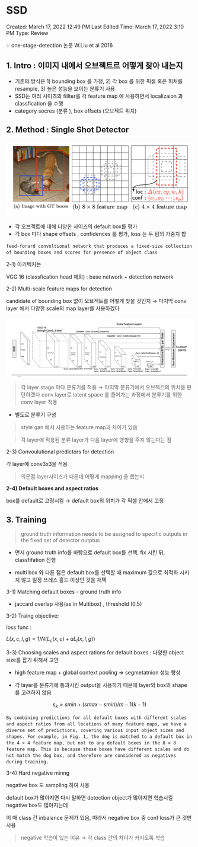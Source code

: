 # SSD

Created: March 17, 2022 12:49 PM
Last Edited Time: March 17, 2022 3:10 PM
Type: Review

<aside>
💡 one-stage-detection 논문 W.Liu et al 2016

</aside>

## 1. **Intro : 이미지 내에서 오브젝트르 어떻게 찾아 내는지**
- 기존의 방식은 1) bounding box 를 가정, 2) 각 box 를 위한 픽셀 혹은 피처를 resample, 3) 높은 성능을 보이는 분류기 사용
- SSD는 여러 사이즈의 fillter를 각 feature map 에 사용하면서 localizaion 과 classfication 을 수행
- category socres (분류 ), box offsets (오브젝트 위치)

## 2.  **Method : Single Shot Detector**

![method](../rep_img/0.ssd_method.png)

- 각 오브젝트에 대해 다양한 사이즈의 default box를 평가
- 각 box 마다 shape offsets , confidences 를 평가, loss 는 두 텀의 가중치 합

`feed-forard convoltional network that produces a fixed-size collection of bounding boxes and scores for presence of object class`

2-1) 아키텍처는

VGG 16 (classfication head 제외) : base network + detection network

2-2) Multi-scale feature maps for detection 

candidate of bounding box 없이 오브젝트를 어떻게 찾을 것인지 → 마지막 conv layer 에서 다양한 scale의 map layer를 사용하겠다

![arc](../rep_img/0.ssd_arct.png)

> 각 layer stage 마다 분류기를 적용 → 마지막 분류기에서 오브젝트의 위치를 판단하겠다
conv layer로 latent space 를 풀어가는 과정에서 분류기를 위한 conv layer 적용
> 

- 별도로 분류기 구성

> style gan 에서 사용하는 feature map과 차이가 있음
> 

> 각 layer에 적용된 분류 layer가 다음 layer에 영향을 주지 않는다는 점
> 

2-3) Convoulutional predictors for detection

각 layer에 conv3x3을 적용

> 의문점 layer사이즈가 다른데 어떻게 mapping 을 했는지
> 

**2-4) Default boxes and aspect ratios** 

box를 default로 고정시킴 → default box의 위치가 각 픽셀  안에서 고정

## 3. **Training**

> ground truth information needs to be assigned to specific outputs in the fixed set of detector outptus
> 

- 먼저 ground truth info를 바탕으로 default box를 선택, fix 시킨 뒤, classfifation 진행

- multi box 와 다른 점은 default box를 선택할 때 maximum 값으로 최적화 시키지 않고 일정 쓰레스 홀드 이상인 것을 채택

3-1) Matching default boxes - ground truth info

- jaccard overlap 사용(as in Multibox) , threshold (0.5)

3-2) Traing objective: 

loss func : 

$L(x,c,l,g) = 1/N (L_c(x,c) + aL_l(x,l,g))$

3-3) Choosing scales and aspect rations for default boxes : 다양한 object size를 잡기 위해서 고안

- high feature map + global context pooling ⇒ segmetatnion 성능 향상

- 각 layer를 분류기에 통과시킨 output을 사용하기 때문에 layer와 box의 shape 를 고려하지 않음

$$
s_k = smin + (smax - smin)/m-1 (k-1)
$$

`By combining predictions for all default boxes with different scales and aspect ratios from all locations of many feature maps, we have a diverse set of predictions, covering various input object sizes and shapes. For example, in Fig. 1, the dog is matched to a default box in the 4 × 4 feature map, but not to any default boxes in the 8 × 8 feature map. This is because those boxes have different scales and do not match the dog box, and therefore are considered as negatives during training.`

3-4) Hard negative minng

negative box 도 sampling 하여 사용 

default box가 많아지면 다시 말하면 detection object가 많아지면 학습시킬 negative box도 많아지는데 

이 때 class 간 inbalance 문제가 있음, 따라서 negative box 중 conf loss가 큰 것만 사용

> negative 학습이 있는 이유 → 각 class 간의 차이가 커지도록 학습
>